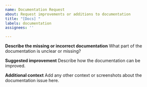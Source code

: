 ```yaml
---
name: Documentation Request
about: Request improvements or additions to documentation
title: "[Docs] "
labels: documentation
assignees: ''

---
```


**Describe the missing or incorrect documentation**
What part of the documentation is unclear or missing? 

**Suggested improvement**
Describe how the documentation can be improved.

**Additional context**
Add any other context or screenshots about the documentation issue here.
